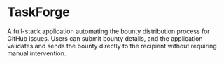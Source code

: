 # TaskForge

A full-stack application automating the bounty distribution process for GitHub issues. Users can submit bounty details, and the application validates and sends the bounty directly to the recipient without requiring manual intervention.
